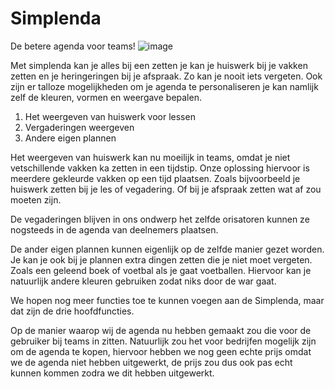 
# Simplenda
De betere agenda voor teams!                                                                                                                             ![image](https://user-images.githubusercontent.com/84379251/122814849-06ddd380-d2d5-11eb-893c-133f037704b8.png)


Met simplenda kan je alles bij een zetten je kan je huiswerk bij je vakken zetten en je heringeringen bij je afspraak. Zo kan je nooit iets vergeten.
Ook zijn er talloze mogelijkheden om je agenda te personaliseren je kan namlijk zelf de kleuren, vormen en weergave bepalen. 

1. Het weergeven van huiswerk voor lessen
2. Vergaderingen weergeven
3. Andere eigen plannen

Het weergeven van huiswerk kan nu moeilijk in teams, omdat je niet vetschillende vakken ka zetten in een tijdstip. Onze oplossing hiervoor is meerdere gekleurde vakken op een tijd plaatsen. Zoals bijvoorbeeld je huiswerk zetten bij je les of vegadering. Of bij je afspraak zetten wat af zou moeten zijn.

De vegaderingen blijven in ons ondwerp het zelfde orisatoren kunnen ze nogsteeds in de agenda van deelnemers plaatsen.

De ander eigen plannen kunnen eigenlijk op de zelfde manier gezet worden. Je kan je ook bij je plannen extra dingen zetten die je niet moet vergeten. Zoals een geleend boek of voetbal als je gaat voetballen. Hiervoor kan je natuurlijk andere kleuren gebruiken zodat niks door de war gaat.

We hopen nog meer functies toe te kunnen voegen aan de Simplenda, maar dat zijn de drie hoofdfuncties.

Op de manier waarop wij de agenda nu hebben gemaakt zou die voor de gebruiker bij teams in zitten.
Natuurlijk zou het voor bedrijfen mogelijk zijn om de agenda te kopen, hiervoor hebben we nog geen echte prijs omdat we de agenda niet hebben uitgewerkt, de prijs zou dus ook pas echt kunnen kommen zodra we dit hebben uitgewerkt.

